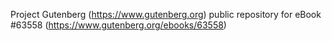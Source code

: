 Project Gutenberg (https://www.gutenberg.org) public repository for
eBook #63558 (https://www.gutenberg.org/ebooks/63558)
